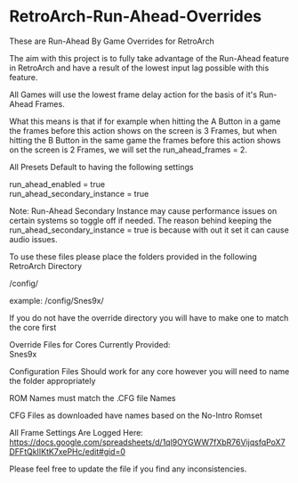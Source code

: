 # RetroArch-Run-Ahead-Overrides

These are Run-Ahead By Game Overrides for RetroArch

The aim with this project is to fully take advantage of the Run-Ahead feature in RetroArch and have a result of the lowest input lag possible with this feature.

All Games will use the lowest frame delay action for the basis of it's Run-Ahead Frames.

What this means is that if for example when hitting the A Button in a game the frames before this action shows on the screen is 3 Frames, but when hitting the B Button in the same game the frames before this action shows on the screen is 2 Frames, we will set the run_ahead_frames = 2.

All Presets Default to having the following settings

run_ahead_enabled = true<br>
run_ahead_secondary_instance = true

Note:
Run-Ahead Secondary Instance may cause performance issues on certain systems so toggle off if needed. The reason behind keeping the run_ahead_secondary_instance = true is because with out it set it can cause audio issues.

To use these files please place the folders provided in the following RetroArch Directory

/config/

example: /config/Snes9x/

If you do not have the override directory you will have to make one to match the core first

Override Files for Cores Currently Provided:<br>
Snes9x

Configuration Files Should work for any core however you will need to name the folder appropriately

ROM Names must match the .CFG file Names

CFG Files as downloaded have names based on the No-Intro Romset

All Frame Settings Are Logged Here: https://docs.google.com/spreadsheets/d/1ql9OYGWW7fXbR76VijqsfqPoX7DFFtQkIIKtK7xePHc/edit#gid=0

Please feel free to update the file if you find any inconsistencies.
